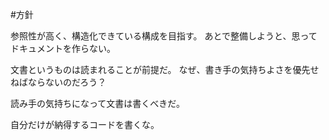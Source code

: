 #方針

参照性が高く、構造化できている構成を目指す。
あとで整備しようと、思ってドキュメントを作らない。

文書というものは読まれることが前提だ。
なぜ、書き手の気持ちよさを優先せねばならないのだろう？

読み手の気持ちになって文書は書くべきだ。

自分だけが納得するコードを書くな。
